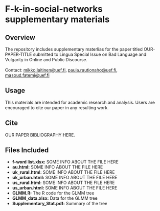 # F-k-in-social-networks supplementary materials

## Overview
The repository includes supplementary materlias for the paper titled OUR-PAPER-TITLE submitted to Lingua Special Issue on Bad Language and Vulgarity in Online and Public Discourse.
<br />
<br />
Contact: [mikko.laitinen@uef.fi](mikko.laitinen@uef.fi), [paula.rautionaho@uef.fi](paula.rautionaho@uef.fi), [masoud.fatemi@uef.fi](masoud.fatemi@uef.fi)

## Usage
This materials are intended for academic research and analysis. Users are encouraged to cite our paper in any resulting work.

## Cite
OUR PAPER BIBLIOGRAPHY HERE.

## Files Included
- **f-word list.xlsx:** SOME INFO ABOUT THE FILE HERE 
- **au.html:** SOME INFO ABOUT THE FILE HERE
- **uk_rural.html:** SOME INFO ABOUT THE FILE HERE
- **uk_urban.html:** SOME INFO ABOUT THE FILE HERE
- **us_rural.html:** SOME INFO ABOUT THE FILE HERE
- **us_urban.html:** SOME INFO ABOUT THE FILE HERE
- **GLMM.R:** The R code for the GLMM tree
- **GLMM_data.xlsx:** Data for the GLMM tree
- **Supplementary_Stat.pdf:** Summary of the tree 
